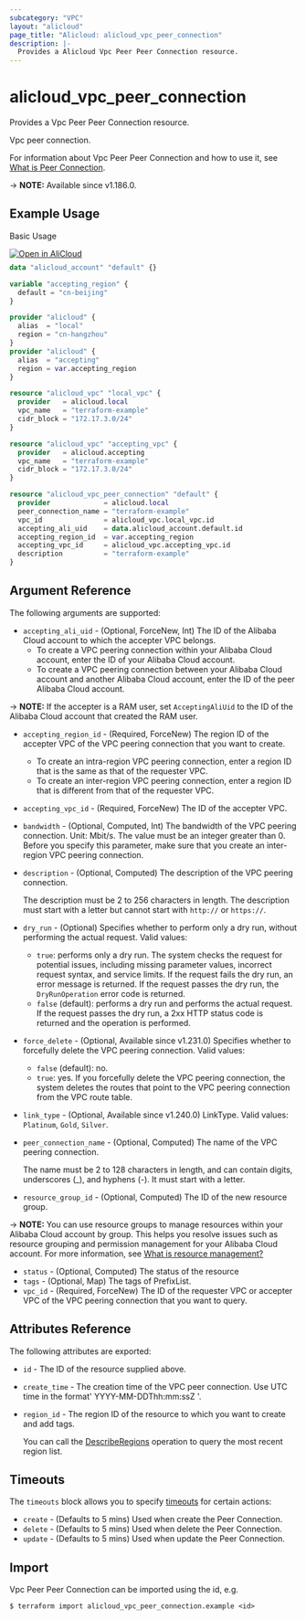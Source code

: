 ```yaml
---
subcategory: "VPC"
layout: "alicloud"
page_title: "Alicloud: alicloud_vpc_peer_connection"
description: |-
  Provides a Alicloud Vpc Peer Peer Connection resource.
---
```


# alicloud_vpc_peer_connection

Provides a Vpc Peer Peer Connection resource.

Vpc peer connection.

For information about Vpc Peer Peer Connection and how to use it, see [What is Peer Connection](https://www.alibabacloud.com/help/en/virtual-private-cloud/latest/createvpcpeer).

-> **NOTE:** Available since v1.186.0.

## Example Usage

Basic Usage

<div style="display: block;margin-bottom: 40px;"><div class="oics-button" style="float: right;position: absolute;margin-bottom: 10px;">
  <a href="https://api.aliyun.com/terraform?resource=alicloud_vpc_peer_connection&exampleId=294fed06-9b0d-e5fe-a093-4ebb1a7b8fe9e29c352b&activeTab=example&spm=docs.r.vpc_peer_connection.0.294fed069b&intl_lang=EN_US" target="_blank">
    <img alt="Open in AliCloud" src="https://img.alicdn.com/imgextra/i1/O1CN01hjjqXv1uYUlY56FyX_!!6000000006049-55-tps-254-36.svg" style="max-height: 44px; max-width: 100%;">
  </a>
</div></div>

```terraform
data "alicloud_account" "default" {}

variable "accepting_region" {
  default = "cn-beijing"
}

provider "alicloud" {
  alias  = "local"
  region = "cn-hangzhou"
}
provider "alicloud" {
  alias  = "accepting"
  region = var.accepting_region
}

resource "alicloud_vpc" "local_vpc" {
  provider   = alicloud.local
  vpc_name   = "terraform-example"
  cidr_block = "172.17.3.0/24"
}

resource "alicloud_vpc" "accepting_vpc" {
  provider   = alicloud.accepting
  vpc_name   = "terraform-example"
  cidr_block = "172.17.3.0/24"
}

resource "alicloud_vpc_peer_connection" "default" {
  provider             = alicloud.local
  peer_connection_name = "terraform-example"
  vpc_id               = alicloud_vpc.local_vpc.id
  accepting_ali_uid    = data.alicloud_account.default.id
  accepting_region_id  = var.accepting_region
  accepting_vpc_id     = alicloud_vpc.accepting_vpc.id
  description          = "terraform-example"
}
```

## Argument Reference

The following arguments are supported:
* `accepting_ali_uid` - (Optional, ForceNew, Int) The ID of the Alibaba Cloud account to which the accepter VPC belongs.
  - To create a VPC peering connection within your Alibaba Cloud account, enter the ID of your Alibaba Cloud account.
  - To create a VPC peering connection between your Alibaba Cloud account and another Alibaba Cloud account, enter the ID of the peer Alibaba Cloud account.

-> **NOTE:**   If the accepter is a RAM user, set `AcceptingAliUid` to the ID of the Alibaba Cloud account that created the RAM user.

* `accepting_region_id` - (Required, ForceNew) The region ID of the accepter VPC of the VPC peering connection that you want to create.
  - To create an intra-region VPC peering connection, enter a region ID that is the same as that of the requester VPC.
  - To create an inter-region VPC peering connection, enter a region ID that is different from that of the requester VPC.
* `accepting_vpc_id` - (Required, ForceNew) The ID of the accepter VPC.
* `bandwidth` - (Optional, Computed, Int) The bandwidth of the VPC peering connection. Unit: Mbit/s. The value must be an integer greater than 0. Before you specify this parameter, make sure that you create an inter-region VPC peering connection.
* `description` - (Optional, Computed) The description of the VPC peering connection.

  The description must be 2 to 256 characters in length. The description must start with a letter but cannot start with `http://` or `https://`.
* `dry_run` - (Optional) Specifies whether to perform only a dry run, without performing the actual request. Valid values:
  - `true`: performs only a dry run. The system checks the request for potential issues, including missing parameter values, incorrect request syntax, and service limits. If the request fails the dry run, an error message is returned. If the request passes the dry run, the `DryRunOperation` error code is returned.
  - `false` (default): performs a dry run and performs the actual request. If the request passes the dry run, a 2xx HTTP status code is returned and the operation is performed.
* `force_delete` - (Optional, Available since v1.231.0) Specifies whether to forcefully delete the VPC peering connection. Valid values:
  - `false` (default): no.
  - `true`: yes. If you forcefully delete the VPC peering connection, the system deletes the routes that point to the VPC peering connection from the VPC route table.
* `link_type` - (Optional, Available since v1.240.0) LinkType. Valid values: `Platinum`, `Gold`, `Silver`.
* `peer_connection_name` - (Optional, Computed) The name of the VPC peering connection.

  The name must be 2 to 128 characters in length, and can contain digits, underscores (\_), and hyphens (-). It must start with a letter.
* `resource_group_id` - (Optional, Computed) The ID of the new resource group.

-> **NOTE:**   You can use resource groups to manage resources within your Alibaba Cloud account by group. This helps you resolve issues such as resource grouping and permission management for your Alibaba Cloud account. For more information, see [What is resource management?](https://www.alibabacloud.com/help/en/doc-detail/94475.html)

* `status` - (Optional, Computed) The status of the resource
* `tags` - (Optional, Map) The tags of PrefixList.
* `vpc_id` - (Required, ForceNew) The ID of the requester VPC or accepter VPC of the VPC peering connection that you want to query.

## Attributes Reference

The following attributes are exported:
* `id` - The ID of the resource supplied above.
* `create_time` - The creation time of the VPC peer connection. Use UTC time in the format' YYYY-MM-DDThh:mm:ssZ '.
* `region_id` - The region ID of the resource to which you want to create and add tags.

  You can call the [DescribeRegions](https://www.alibabacloud.com/help/en/doc-detail/36063.html) operation to query the most recent region list.

## Timeouts

The `timeouts` block allows you to specify [timeouts](https://www.terraform.io/docs/configuration-0-11/resources.html#timeouts) for certain actions:
* `create` - (Defaults to 5 mins) Used when create the Peer Connection.
* `delete` - (Defaults to 5 mins) Used when delete the Peer Connection.
* `update` - (Defaults to 5 mins) Used when update the Peer Connection.

## Import

Vpc Peer Peer Connection can be imported using the id, e.g.

```shell
$ terraform import alicloud_vpc_peer_connection.example <id>
```